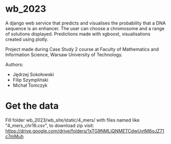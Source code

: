 # wb_2023

A django web service that predicts and visualises the probability that a DNA sequence is an enhancer. The user can choose a chromosome and a range of solutions displayed. Predictions made with xgboost, visualisations created using plotly.

Project made during Case Study 2 course at Faculty of Mathematics and Information Science, Warsaw University of Technology.

Authors:
* Jędrzej Sokołowski
* Filip Szympliński
* Michał Tomczyk

# Get the data
Fill folder wb_2023/wb_site/static/4_mers/ with files named like "4_mers_chr16.csv", to download zip visit: https://drive.google.com/drive/folders/1xTG9NMLiQNMETCdwUvtM6oJZ71c7mMuh
